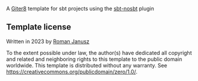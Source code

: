 A [Giter8][g8] template for sbt projects using the [sbt-nosbt](https://github.com/ghik/sbt-nosbt) plugin

Template license
----------------
Written in 2023 by [Roman Janusz](https://github.com/ghik)

To the extent possible under law, the author(s) have dedicated all copyright and related
and neighboring rights to this template to the public domain worldwide.
This template is distributed without any warranty. See <https://creativecommons.org/publicdomain/zero/1.0/>.

[g8]: https://www.foundweekends.org/giter8/
